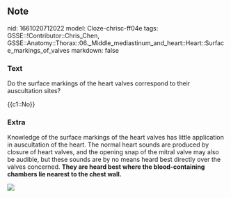 ## Note
nid: 1661020712022
model: Cloze-chrisc-ff04e
tags: GSSE::!Contributor::Chris_Chen, GSSE::Anatomy::Thorax::06._Middle_mediastinum_and_heart::Heart::Surface_markings_of_valves
markdown: false

### Text
Do the surface markings of the heart valves correspond to their
auscultation sites?
<div>
  {{c1::No}}
</div>

### Extra
Knowledge of the surface markings of the heart valves has little
application in auscultation of the heart. The normal heart sounds
are produced by closure of heart valves, and the opening snap of
the mitral valve may also be audible, but these sounds are by no
means heard best directly over the valves concerned. <b>They are
heard best where the blood-containing chambers lie nearest to the
chest wall.</b>
<div><img src=
"paste-0a7d0c8718936303c691debe8269e097ff733441.png"></div>
